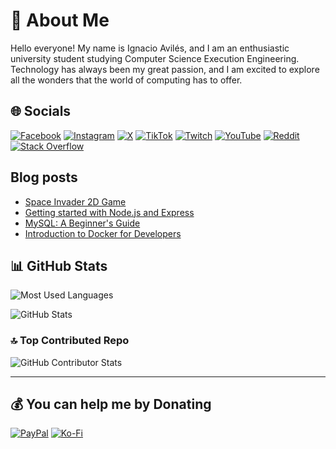 # 💫 About Me

Hello everyone! My name is Ignacio Avilés, and I am an enthusiastic university student studying Computer Science Execution Engineering. Technology has always been my great passion, and I am excited to explore all the wonders that the world of computing has to offer.

## 🌐 Socials

[![Facebook][Facebook-Account-badge]][Facebook-Account-Link] [![Instagram][Instagram-Account-Badge]][Instagram-Account-Link] [![X][X-Account-Badge]][X-Account-Link] [![TikTok][TikTok-Account-Badge]][TikTok-Account-Link] [![Twitch][Twitch-Account-Badge]][Twitch-Account-Link] [![YouTube][YouTube-Account-Badge]][YouTube-Account-Link] [![Reddit][Reddit-Account-Badge]][Reddit-Account-Link] [![Stack Overflow][StackOverflow-Account-Badge]][StackOverflow-Account-Link]

## Blog posts
<!-- BLOG-POST-LIST:START -->
- [Space Invader 2D Game](https://avilesxd.vercel.app/aliens-invasion)
- [Getting started with Node.js and Express](https://avilesxd.vercel.app/getting-started-with-node-js-and-express)
- [MySQL: A Beginner&#39;s Guide](https://avilesxd.vercel.app/mysql-for-beginner)
- [Introduction to Docker for Developers](https://avilesxd.vercel.app/introduction-to-docker-for-developers)
<!-- BLOG-POST-LIST:END -->

## 📊 GitHub Stats

![Most Used Languages][GitHub-Most-Used-Languages-Link]

![GitHub Stats][GitHub-Stats-Link]

### 🔝 Top Contributed Repo

![GitHub Contributor Stats][GitHub-Contributor-Stats-Link]

---

## 💰 You can help me by Donating

[![PayPal](https://img.shields.io/badge/PayPal-00457C?style=for-the-badge&logo=paypal&logoColor=white)][PayPal-Link] [![Ko-Fi](https://img.shields.io/badge/Ko--fi-F16061?style=for-the-badge&logo=ko-fi&logoColor=white)][KoFi-Link]

<!-- Badges and links -->
[Facebook-Account-Badge]: https://img.shields.io/badge/Facebook-%231877F2.svg?logo=Facebook&logoColor=white
[Instagram-Account-Badge]: https://img.shields.io/badge/Instagram-%23E4405F.svg?logo=Instagram&logoColor=white
[X-Account-Badge]: https://img.shields.io/twitter/follow/Ignacio27072001
[TikTok-Account-Badge]: https://img.shields.io/badge/TikTok-%23000000.svg?logo=TikTok&logoColor=white
[Twitch-Account-Badge]: https://img.shields.io/badge/Twitch-%239146FF.svg?logo=Twitch&logoColor=white
[YouTube-Account-Badge]: https://img.shields.io/badge/YouTube-%23FF0000.svg?logo=YouTube&logoColor=white
[Reddit-Account-Badge]: https://img.shields.io/badge/Reddit-%23FF4500.svg?logo=Reddit&logoColor=white
[StackOverflow-Account-Badge]: https://img.shields.io/badge/-Stackoverflow-FE7A16?logo=stack-overflow&logoColor=white

[Facebook-Account-Link]: https://facebook.com/ignacio.avilescardenasso "Go to my Facebook account"
[Instagram-Account-Link]: https://instagram.com/avilesxd "Go to my Instagram account"
[X-Account-Link]: https://twitter.com/Ignacio27072001 "Go to my Twitter account"
[TikTok-Account-Link]: https://tiktok.com/@igns27 "Go to my TikTok account"
[Twitch-Account-Link]: https://twitch.tv/chle_igns "Go to my Twitch account"
[YouTube-Account-Link]: https://youtube.com/@igns27 "Go to my YouTube account"
[Reddit-Account-Link]: https://reddit.com/user/avilesxd "Go to my Reddit account"
[StackOverflow-Account-Link]: https://stackoverflow.com/users/22341235 "Go to my StackOverflow account"
[GitHub-Most-Used-Languages-Link]: https://github-readme-stats.vercel.app/api/top-langs/?username=avilesxd&theme=dark&hide_border=false&include_all_commits=false&count_private=false&layout=compact "GitHub Most Used Languages"
[GitHub-Stats-Link]: https://github-readme-stats.vercel.app/api?username=avilesxd&theme=dark&hide_border=false&include_all_commits=false&count_private=false "GitHub Stats"
[GitHub-Contributor-Stats-Link]: https://github-contributor-stats.vercel.app/api?username=avilesxd&limit=5&theme=dark&combine_all_yearly_contributions=true "GitHub Top Contributed Repo"
[PayPal-Link]: https://paypal.me/avilesxd "Can you donating PayPal"
[KoFi-Link]: https://ko-fi.com/avilesxd "Can you donating KoFi"
